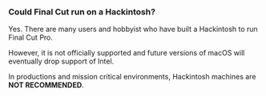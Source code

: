 ### Could Final Cut run on a Hackintosh?

Yes. There are many users and hobbyist who have built a Hackintosh to run Final Cut Pro. 

However, it is not officially supported and future versions of macOS will eventually drop support of Intel.

In productions and mission critical environments, Hackintosh machines are **NOT RECOMMENDED**.
